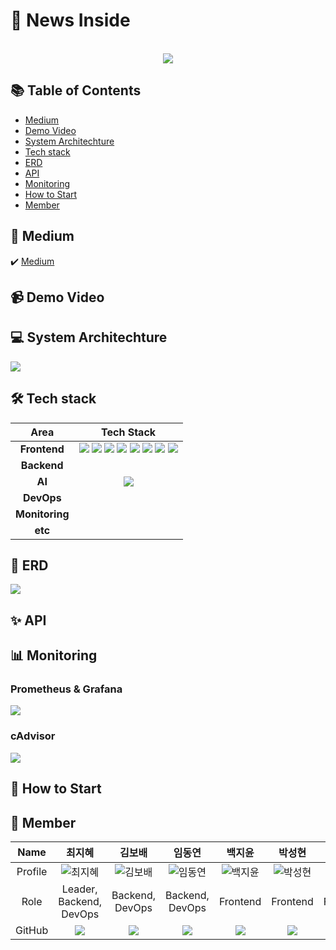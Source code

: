 # 📰 News Inside
<div align=center>
<br><img src="https://github.com/user-attachments/assets/703ba407-91a9-434f-879a-cacb1ee1e24f">
</div>

## 📚 Table of Contents
- [Medium](#-Medium)
- [Demo Video](#-Demo-Video)
- [System Architechture](#-System-Architechture)
- [Tech stack](#-Tech-Stack)
- [ERD](#-ERD)
- [API](#-API)
- [Monitoring](#-Monitoring)
- [How to Start](#-How-to-Start)
- [Member](#-Member)

## 📑 Medium
✔️ [Medium]()

## 📹 Demo Video

## 💻 System Architechture
<img src="https://github.com/user-attachments/assets/dcf1b700-d381-46c9-b32f-07dc720252bd">

## 🛠️ Tech stack

|Area|Tech Stack|
|:---:|:---:|
|<b>Frontend</b>|<img src="https://img.shields.io/badge/react-61DAFB?style=for-the-badge&logo=react&logoColor=black"> <img src="https://img.shields.io/badge/typescript-%23007ACC.svg?style=for-the-badge&logo=typescript&logoColor=white"> <img src="https://img.shields.io/badge/vite-%23646CFF.svg?style=for-the-badge&logo=vite&logoColor=white"> <img src="https://img.shields.io/badge/Tailwind CSS-06B6D4?style=for-the-badge&logo=Tailwind CSS&logoColor=white"> <img src="https://img.shields.io/badge/D3.js-F9A03C?style=for-the-badge&logo=D3.js&logoColor=white"/> <img src="https://img.shields.io/badge/reactquery-FF4154?style=for-the-badge&logo=reactquery&logoColor=white" /> <img src="https://img.shields.io/badge/ESLint-4B32C3?style=for-the-badge&logo=ESLint&logoColor=white"> <img src="https://img.shields.io/badge/Prettier-FFCC00?style=for-the-badge&logo=prettier&logoColor=white">|
|<b>Backend</b>||
|<b>AI</b>|<img src="https://img.shields.io/badge/chatGPT-74aa9c?style=for-the-badge&logo=openai&logoColor=white">|
|<b>DevOps</b>||
|<b>Monitoring</b>||
|<b>etc</b>||

## 💾 ERD
<img src="https://github.com/user-attachments/assets/b049273a-43a4-48ed-86b1-0b789d8397c1">

## ✨ API

## 📊 Monitoring
### Prometheus & Grafana
<img src="https://github.com/user-attachments/assets/123397a4-e78f-469b-b332-dbd4ac514d71">

### cAdvisor
<img src="https://github.com/user-attachments/assets/89f3a022-aef7-4271-acd6-005bea963012">

## 🚀 How to Start

## 👥 Member

|Name|최지혜|김보배|임동연|백지윤|박성현|한승곤|
|:---:|:---:|:---:|:---:|:---:|:---:|:---:|
|Profile|![최지혜](https://github.com/jihye1006.png)|![김보배](https://github.com/Kimbobae1.png)|![임동연](https://github.com/caosisa.png)|![백지윤](https://github.com/baekjiyun.png)|![박성현](https://github.com/NightStar96.png)|![한승곤](https://github.com/invalidhuman.png)|
|Role|Leader, Backend, DevOps|Backend, DevOps|Backend, DevOps|Frontend|Frontend|Frontend|
|GitHub|<a href="https://github.com/jihye1006"><img src="http://img.shields.io/badge/jihye1006-green?style=social&logo=github"/></a>|<a href="https://github.com/Kimbobae1"><img src="http://img.shields.io/badge/Kimbobae1-green?style=social&logo=github"/></a>|<a href="https://github.com/caosisa"><img src="http://img.shields.io/badge/caosisa-green?style=social&logo=github"/></a>|<a href="https://github.com/baekjiyun"><img src="http://img.shields.io/badge/baekjiyun-green?style=social&logo=github"/></a>|<a href="https://github.com/NightStar96"><img src="http://img.shields.io/badge/NightStar96-green?style=social&logo=github"/></a>|<a href="https://github.com/invalidhuman"><img src="http://img.shields.io/badge/invalidhuman-green?style=social&logo=github"/></a>|

